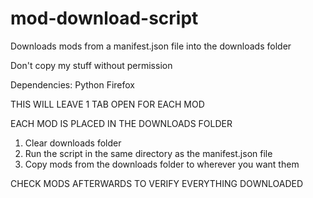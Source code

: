 # mod-download-script
Downloads mods from a manifest.json file into the downloads folder

Don't copy my stuff without permission

Dependencies:
Python
Firefox

THIS WILL LEAVE 1 TAB OPEN FOR EACH MOD

EACH MOD IS PLACED IN THE DOWNLOADS FOLDER

1. Clear downloads folder
2. Run the script in the same directory as the manifest.json file
3. Copy mods from the downloads folder to wherever you want them

CHECK MODS AFTERWARDS TO VERIFY EVERYTHING DOWNLOADED
